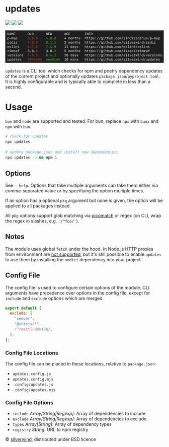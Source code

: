 # updates
[![](https://img.shields.io/npm/v/updates.svg?style=flat)](https://www.npmjs.org/package/updates) [![](https://img.shields.io/npm/dm/updates.svg)](https://www.npmjs.org/package/updates) [![](https://packagephobia.com/badge?p=updates)](https://packagephobia.com/result?p=updates)

![](./screenshot.png)

`updates` is a CLI tool which checks for npm and poetry dependency updates of the current project and optionally updates `package.json`/`pyproject.toml`. It is highly configurable and is typically able to complete in less than a second.

# Usage

`bun` and `node` are supported and tested. For bun, replace `npx` with `bunx` and `npm` with `bun`.

```bash
# check for updates
npx updates

# update package.json and install new dependencies
npx updates -u && npm i
```

## Options

See `--help`. Options that take multiple arguments can take them either via comma-separated value or by specifying the option multiple times.

If an option has a optional `pkg` argument but none is given, the option will be applied to all packages instead.

All `pkg` options support glob matching via [picomatch](https://github.com/micromatch/picomatch) or regex (on CLI, wrap the regex in slashes, e.g. `'/^foo/'`).

## Notes

The module uses global `fetch` under the hood. In Node.js HTTP proxies from environment are [not supported](https://github.com/nodejs/undici/issues/1650), but it's still possible to enable `updates` to use them by installing the `undici` dependency into your project.

## Config File

The config file is used to configure certain options of the module. CLI arguments have precedence over options in the config file, except for `include` and `exclude` options which are merged.

```js
export default {
  exclude: [
    "semver",
    "@vitejs/*",
    /^react(-dom)?$/,
  ],
};
```

### Config File Locations

The config file can be placed in these locations, relative to `package.json`:

- `updates.config.js`
- `updates.config.mjs`
- `.config/updates.js`
- `.config/updates.mjs`

### Config File Options

- `include` *Array[String|Regexp]*: Array of dependencies to include
- `exclude` *Array[String|Regexp]*: Array of dependencies to exclude
- `types` *Array[String]*: Array of dependency types
- `registry` *String*: URL to npm registry

© [silverwind](https://github.com/silverwind), distributed under BSD licence
